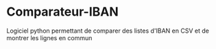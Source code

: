 # Comparateur-IBAN
Logiciel python permettant de comparer des listes d'IBAN en CSV et de montrer les lignes en commun
